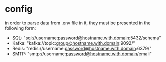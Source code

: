 # config

in order to parse data from .env file in it, they must be presented in the following form:
* SQL: "sql://username:password@hostname.with.domain:5432/schema"
* Kafka: "kafka://topic:group@hostname.with.domain:9092/"
* Redis: "redis://username:password@hostname.with.domain:6379/"
* SMTP: "smtp://username:password@hostname.with.domain/email"
